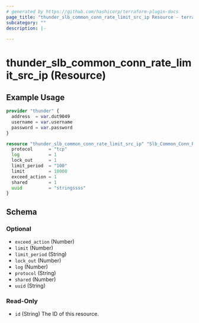 ```yaml
---
# generated by https://github.com/hashicorp/terraform-plugin-docs
page_title: "thunder_slb_common_conn_rate_limit_src_ip Resource - terraform-provider-thunder"
subcategory: ""
description: |-
  
---
```


# thunder_slb_common_conn_rate_limit_src_ip (Resource)



## Example Usage

```terraform
provider "thunder" {
  address  = var.dut9049
  username = var.username
  password = var.password
}

resource "thunder_slb_common_conn_rate_limit_src_ip" "Slb_Common_Conn_Rate_Limit_Src_Ip_Test" {
  protocol      = "tcp"
  log           = 1
  lock_out      = 1
  limit_period  = "100"
  limit         = 10000
  exceed_action = 1
  shared        = 1
  uuid          = "stringssss"
}
```

<!-- schema generated by tfplugindocs -->
## Schema

### Optional

- `exceed_action` (Number)
- `limit` (Number)
- `limit_period` (String)
- `lock_out` (Number)
- `log` (Number)
- `protocol` (String)
- `shared` (Number)
- `uuid` (String)

### Read-Only

- `id` (String) The ID of this resource.


